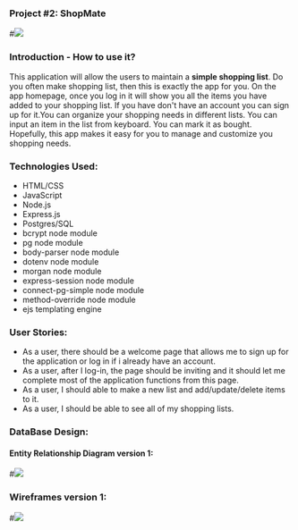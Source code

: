### Project #2: ShopMate

#![](https://static.mgmresorts.com/content/dam/MGM/monte-carlo/retail/shopping-hero-image/monte-carlo-amenities-shopping-bags.tiff.image.1440.550.high.jpg)

### Introduction - How to use it?

This application will allow the users to maintain a **simple shopping list**. Do you often make shopping list, then this is exactly the app for you. On the app homepage, once you log in it will show you all the items you have added to your shopping list. If you have don't have an account you can sign up for it.You can organize your shopping needs in different lists. You can input an item in the list from keyboard. You can mark it as bought. Hopefully, this app makes it easy for you to manage and customize you shopping needs.

### Technologies Used:
* HTML/CSS
* JavaScript
* Node.js
* Express.js
* Postgres/SQL
* bcrypt node module
* pg node module
* body-parser node module
* dotenv node module
* morgan node module
* express-session node module
* connect-pg-simple node module
* method-override node module
* ejs templating engine

### User Stories:
* As a user, there should be a welcome page that allows me to sign up for the application or log in if i already have an account.
* As a user, after I log-in, the page should be inviting and it should let me complete most of the application functions from this page.
* As a user, I should able to make a new list and add/update/delete items to it.
* As a user, I should be able to see all of my shopping lists.

### DataBase Design:
#### Entity Relationship Diagram version 1:
#![](ERD.png)

### Wireframes version 1:
#![](wireframes.png)
